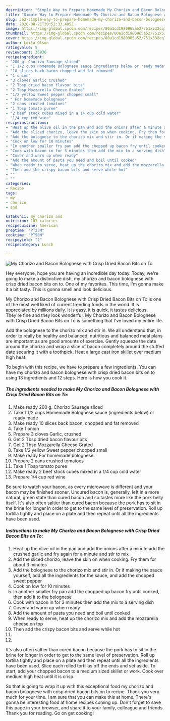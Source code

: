 ```yaml
---
description: "Simple Way to Prepare Homemade My Chorizo and Bacon Bolognese with Crisp Dried Bacon Bits on To"
title: "Simple Way to Prepare Homemade My Chorizo and Bacon Bolognese with Crisp Dried Bacon Bits on To"
slug: 362-simple-way-to-prepare-homemade-my-chorizo-and-bacon-bolognese-with-crisp-dried-bacon-bits-on-to
date: 2020-08-21T20:52:33.405Z
image: https://img-global.cpcdn.com/recipes/80a1cd1980965a52/751x532cq70/my-chorizo-and-bacon-bolognese-with-crisp-dried-bacon-bits-on-to-recipe-main-photo.jpg
thumbnail: https://img-global.cpcdn.com/recipes/80a1cd1980965a52/751x532cq70/my-chorizo-and-bacon-bolognese-with-crisp-dried-bacon-bits-on-to-recipe-main-photo.jpg
cover: https://img-global.cpcdn.com/recipes/80a1cd1980965a52/751x532cq70/my-chorizo-and-bacon-bolognese-with-crisp-dried-bacon-bits-on-to-recipe-main-photo.jpg
author: Leila Olson
ratingvalue: 5
reviewcount: 36936
recipeingredient:
- "200 g. Chorizo Sausage sliced"
- "1 1/2 cups Homemade Bolognese sauce ingredients below or ready made"
- "10 slices back bacon chopped and fat removed"
- "1 onion"
- "3 cloves Garlic crushed"
- "2 Tbsp dried bacon flavour bits"
- "2 Tbsp Mozzarella Cheese Grated"
- "1/2 yellow Sweet pepper chopped small"
- " For homemade bolognese"
- "2 cans crushed tomatoes"
- "1 Tbsp tomato puree"
- "2 beef stock cubes mixed in a 14 cup cold water"
- "1/4 cup red wine"
recipeinstructions:
- "Heat up the olive oil in the pan and add the onions after a minute add the crushed garlic and fry again for a minute and stir to mix"
- "Add the sliced chorizo, leave the skin on when cooking. Fry them for about 3 minutes"
- "Add the bolognese to the chorizo mix and stir in. Or if making the sauce yourself, add all the ingredients for the sauce, and add the chopped sweet pepper"
- "Cook on low for 10 minutes"
- "In another smaller fry pan add the chopped up bacon fry until cooked, then add it to the bolognese"
- "Cook with bacon in for 3 minutes then add the mix to a serving dish"
- "Cover and warm up when ready"
- "Add the amount of pasta you need and boil until cooked"
- "When ready to serve, heat up the chorizo mix and add the mozzarella cheese on top"
- "Then add the crispy bacon bits and serve while hot"
- ""
- ""
categories:
- Recipe
tags:
- my
- chorizo
- and

katakunci: my chorizo and 
nutrition: 103 calories
recipecuisine: American
preptime: "PT23M"
cooktime: "PT58M"
recipeyield: "2"
recipecategory: Lunch

---
```



![My Chorizo and Bacon Bolognese with Crisp Dried Bacon Bits on To](https://img-global.cpcdn.com/recipes/80a1cd1980965a52/751x532cq70/my-chorizo-and-bacon-bolognese-with-crisp-dried-bacon-bits-on-to-recipe-main-photo.jpg)

Hey everyone, hope you are having an incredible day today. Today, we're going to make a distinctive dish, my chorizo and bacon bolognese with crisp dried bacon bits on to. One of my favorites. This time, I'm gonna make it a bit tasty. This is gonna smell and look delicious.

My Chorizo and Bacon Bolognese with Crisp Dried Bacon Bits on To is one of the most well liked of current trending foods in the world. It is appreciated by millions daily. It is easy, it is quick, it tastes delicious. They're fine and they look wonderful. My Chorizo and Bacon Bolognese with Crisp Dried Bacon Bits on To is something that I've loved my entire life.

Add the bolognese to the chorizo mix and stir in. We all understand that, in order to really be healthy and balanced, nutritious and balanced meal plans are important as are good amounts of exercise. Gently squeeze the date around the chorizo and wrap a slice of bacon completely around the stuffed date securing it with a toothpick. Heat a large cast iron skillet over medium high heat.


To begin with this recipe, we have to prepare a few ingredients. You can have my chorizo and bacon bolognese with crisp dried bacon bits on to using 13 ingredients and 12 steps. Here is how you cook it.

<!--inarticleads1-->

##### The ingredients needed to make My Chorizo and Bacon Bolognese with Crisp Dried Bacon Bits on To:

1. Make ready 200 g. Chorizo Sausage sliced
1. Take 1 1/2 cups Homemade Bolognese sauce (ingredients below) or ready made
1. Make ready 10 slices back bacon, chopped and fat removed
1. Take 1 onion
1. Prepare 3 cloves Garlic, crushed
1. Get 2 Tbsp dried bacon flavour bits
1. Get 2 Tbsp Mozzarella Cheese Grated
1. Take 1/2 yellow Sweet pepper chopped small
1. Make ready  For homemade bolognese:
1. Prepare 2 cans crushed tomatoes
1. Take 1 Tbsp tomato puree
1. Make ready 2 beef stock cubes mixed in a 1/4 cup cold water
1. Prepare 1/4 cup red wine


Be sure to watch your bacon, as every microwave is different and your bacon may be finished sooner. Uncured bacon is, generally, left in a more natural, green state than cured bacon and so tastes more like the pork belly itself. It&#39;s also often saltier than cured bacon because the pork has to sit in the brine for longer in order to get to the same level of preservation. Roll up tortilla tightly and place on a plate and then repeat until all the ingredients have been used. 

<!--inarticleads2-->

##### Instructions to make My Chorizo and Bacon Bolognese with Crisp Dried Bacon Bits on To:

1. Heat up the olive oil in the pan and add the onions after a minute add the crushed garlic and fry again for a minute and stir to mix
1. Add the sliced chorizo, leave the skin on when cooking. Fry them for about 3 minutes
1. Add the bolognese to the chorizo mix and stir in. Or if making the sauce yourself, add all the ingredients for the sauce, and add the chopped sweet pepper
1. Cook on low for 10 minutes
1. In another smaller fry pan add the chopped up bacon fry until cooked, then add it to the bolognese
1. Cook with bacon in for 3 minutes then add the mix to a serving dish
1. Cover and warm up when ready
1. Add the amount of pasta you need and boil until cooked
1. When ready to serve, heat up the chorizo mix and add the mozzarella cheese on top
1. Then add the crispy bacon bits and serve while hot
1. 
1. 


It&#39;s also often saltier than cured bacon because the pork has to sit in the brine for longer in order to get to the same level of preservation. Roll up tortilla tightly and place on a plate and then repeat until all the ingredients have been used. Slice each rolled tortillas off the ends and set aside. To start, add your chopped bacon to a medium sized skillet or work. Cook over medium high heat until it is crisp. 

So that is going to wrap it up with this exceptional food my chorizo and bacon bolognese with crisp dried bacon bits on to recipe. Thank you very much for your time. I am sure that you can make this at home. There's gonna be interesting food at home recipes coming up. Don't forget to save this page in your browser, and share it to your family, colleague and friends. Thank you for reading. Go on get cooking!
